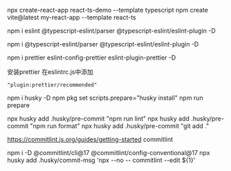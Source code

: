 
npx create-react-app react-ts-demo --template typescript
npm create vite@latest my-react-app --template react-ts

npm i eslint @typescript-eslint/parser @typescript-eslint/eslint-plugin -D


npm i @typescript-eslint/parser @typescript-eslint/eslint-plugin -D

npm i prettier eslint-config-prettier eslint-plugin-prettier -D


安装prettier 
在eslintrc.js中添加
```
"plugin:prettier/recommended"
```


npm i husky -D
npm pkg set scripts.prepare="husky install"
npm run prepare


npx husky add .husky/pre-commit "npm run lint"
npx husky add .husky/pre-commit "npm run format"
npx husky add .husky/pre-commit "git add ."


https://commitlint.js.org/guides/getting-started
commitlint



npm i -D @commitlint/cli@17 @commitlint/config-conventional@17
npx husky add .husky/commit-msg  'npx --no -- commitlint --edit ${1}'
